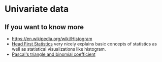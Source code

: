 # Univariate data

## If you want to know more

- https://en.wikipedia.org/wiki/Histogram
- [Head First Statistics](https://www.amazon.com/Head-First-Statistics-Dawn-Griffiths/dp/0596527586) very nicely explains basic concepts of statistics as well as statistical visualizations like histogram. 
- [Pascal's triangle and binomial coefficient](https://www.youtube.com/watch?v=XMriWTvPXHI)
